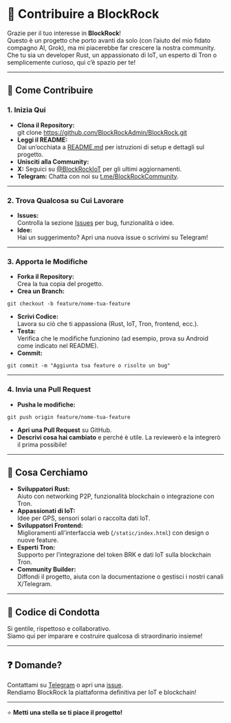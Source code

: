 # 🤝 Contribuire a BlockRock

Grazie per il tuo interesse in **BlockRock**!  
Questo è un progetto che porto avanti da solo (con l’aiuto del mio fidato compagno AI, Grok), ma mi piacerebbe far crescere la nostra community.  
Che tu sia un developer Rust, un appassionato di IoT, un esperto di Tron o semplicemente curioso, qui c’è spazio per te!

---

## 🚦 Come Contribuire

### 1. Inizia Qui

- **Clona il Repository:**  
git clone https://github.com/BlockRockAdmin/BlockRock.git
- **Leggi il README:**  
Dai un’occhiata a [README.md](./README.md) per istruzioni di setup e dettagli sul progetto.
- **Unisciti alla Community:**  
- **X:** Seguici su [@BlockRockIoT](https://twitter.com/BlockRockIoT) per gli ultimi aggiornamenti.
- **Telegram:** Chatta con noi su [t.me/BlockRockCommunity](https://t.me/BlockRockCommunity).

---

### 2. Trova Qualcosa su Cui Lavorare

- **Issues:**  
Controlla la sezione [Issues](https://github.com/BlockRockAdmin/BlockRock/issues) per bug, funzionalità o idee.
- **Idee:**  
Hai un suggerimento? Apri una nuova issue o scrivimi su Telegram!

---

### 3. Apporta le Modifiche

- **Forka il Repository:**  
Crea la tua copia del progetto.
- **Crea un Branch:**
```
git checkout -b feature/nome-tua-feature
```
- **Scrivi Codice:**  
Lavora su ciò che ti appassiona (Rust, IoT, Tron, frontend, ecc.).
- **Testa:**  
Verifica che le modifiche funzionino (ad esempio, prova su Android come indicato nel README).
- **Commit:**  
```
git commit -m "Aggiunta tua feature o risolto un bug"
```
---

### 4. Invia una Pull Request

- **Pusha le modifiche:**
```
git push origin feature/nome-tua-feature
```
- **Apri una Pull Request** su GitHub.
- **Descrivi cosa hai cambiato** e perché è utile. La reviewerò e la integrerò il prima possibile!

---

## 👀 Cosa Cerchiamo

- **Sviluppatori Rust:**  
Aiuto con networking P2P, funzionalità blockchain o integrazione con Tron.
- **Appassionati di IoT:**  
Idee per GPS, sensori solari o raccolta dati IoT.
- **Sviluppatori Frontend:**  
Miglioramenti all’interfaccia web (`/static/index.html`) con design o nuove feature.
- **Esperti Tron:**  
Supporto per l’integrazione del token BRK e dati IoT sulla blockchain Tron.
- **Community Builder:**  
Diffondi il progetto, aiuta con la documentazione o gestisci i nostri canali X/Telegram.

---

## 🌈 Codice di Condotta

Si gentile, rispettoso e collaborativo.  
Siamo qui per imparare e costruire qualcosa di straordinario insieme!

---

## ❓ Domande?

Contattami su [Telegram](https://t.me/BlockRockCommunity) o apri una [issue](https://github.com/BlockRockAdmin/BlockRock/issues).  
Rendiamo BlockRock la piattaforma definitiva per IoT e blockchain!

---

⭐ **Metti una stella se ti piace il progetto!**  
